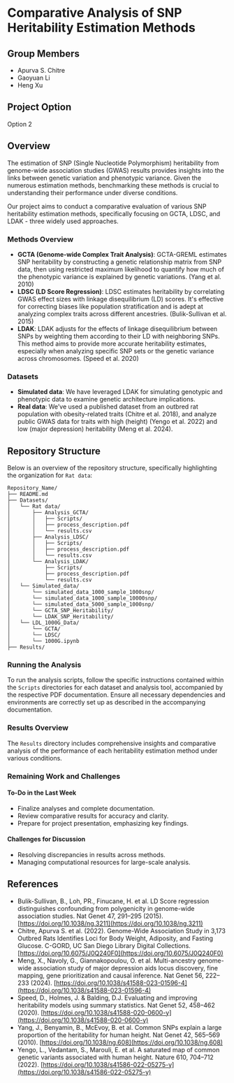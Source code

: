 # Comparative Analysis of SNP Heritability Estimation Methods

## Group Members
- Apurva S. Chitre 
- Gaoyuan Li 
- Heng Xu 

## Project Option
Option 2

## Overview
The estimation of SNP (Single Nucleotide Polymorphism) heritability from genome-wide association studies (GWAS) results provides insights into the links between genetic variation and phenotypic variance. Given the numerous estimation methods, benchmarking these methods is crucial to understanding their performance under diverse conditions.

Our project aims to conduct a comparative evaluation of various SNP heritability estimation methods, specifically focusing on GCTA, LDSC, and LDAK - three widely used approaches.

### Methods Overview
- **GCTA (Genome-wide Complex Trait Analysis)**: GCTA-GREML estimates SNP heritability by constructing a genetic relationship matrix from SNP data, then using restricted maximum likelihood to quantify how much of the phenotypic variance is explained by genetic variations. (Yang et al. 2010)
- **LDSC (LD Score Regression)**: LDSC estimates heritability by correlating GWAS effect sizes with linkage disequilibrium (LD) scores. It's effective for correcting biases like population stratification and is adept at analyzing complex traits across different ancestries. (Bulik-Sullivan et al. 2015)
- **LDAK**: LDAK adjusts for the effects of linkage disequilibrium between SNPs by weighting them according to their LD with neighboring SNPs. This method aims to provide more accurate heritability estimates, especially when analyzing specific SNP sets or the genetic variance across chromosomes. (Speed et al. 2020)

### Datasets
- **Simulated data**: We have leveraged LDAK for simulating genotypic and phenotypic data to examine genetic architecture implications.
- **Real data**: We’ve used a published dataset from an outbred rat population with obesity-related traits (Chitre et al. 2018), and analyze public GWAS data for traits with high (height) (Yengo et al. 2022) and low (major depression) heritability (Meng et al. 2024).

## Repository Structure

Below is an overview of the repository structure, specifically highlighting the organization for `Rat data`:

```plaintext
Repository_Name/
├── README.md
├── Datasets/
│   └── Rat data/
│       ├── Analysis_GCTA/
│       │   ├── Scripts/
│       │   ├── process_description.pdf
│       │   └── results.csv
│       ├── Analysis_LDSC/
│       │   ├── Scripts/
│       │   ├── process_description.pdf
│       │   └── results.csv
│       └── Analysis_LDAK/
│           ├── Scripts/
│           ├── process_description.pdf
│           └── results.csv
│   └── Simulated_data/
│       └── simulated_data_1000_sample_1000snp/
│       └── simulated_data_1000_sample_10000snp/
│       └── simulated_data_5000_sample_1000snp/
│       └── GCTA_SNP_Heritability/
│       └── LDAK_SNP_Heritability/
│   └── LDL_1000G_Data/
│       └── GCTA/
│       └── LDSC/
│       └── 1000G.ipynb
├── Results/
```

### Running the Analysis

To run the analysis scripts, follow the specific instructions contained within the `Scripts` directories for each dataset and analysis tool, accompanied by the respective PDF documentation. Ensure all necessary dependencies and environments are correctly set up as described in the accompanying documentation.

### Results Overview

The `Results` directory includes comprehensive insights and comparative analysis of the performance of each heritability estimation method under various conditions.

### Remaining Work and Challenges

#### To-Do in the Last Week
- Finalize analyses and complete documentation.
- Review comparative results for accuracy and clarity.
- Prepare for project presentation, emphasizing key findings.

#### Challenges for Discussion
- Resolving discrepancies in results across methods.
- Managing computational resources for large-scale analysis.

## References
- Bulik-Sullivan, B., Loh, PR., Finucane, H. et al. LD Score regression distinguishes confounding from polygenicity in genome-wide association studies. Nat Genet 47, 291–295 (2015). [https://doi.org/10.1038/ng.3211](https://doi.org/10.1038/ng.3211)
- Chitre, Apurva S. et al. (2022). Genome-Wide Association Study in 3,173 Outbred Rats Identifies Loci for Body Weight, Adiposity, and Fasting Glucose. C-GORD, UC San Diego Library Digital Collections. [https://doi.org/10.6075/J0Q240F0](https://doi.org/10.6075/J0Q240F0)
- Meng, X., Navoly, G., Giannakopoulou, O. et al. Multi-ancestry genome-wide association study of major depression aids locus discovery, fine mapping, gene prioritization and causal inference. Nat Genet 56, 222–233 (2024). [https://doi.org/10.1038/s41588-023-01596-4](https://doi.org/10.1038/s41588-023-01596-4)
- Speed, D., Holmes, J. & Balding, D.J. Evaluating and improving heritability models using summary statistics. Nat Genet 52, 458–462 (2020). [https://doi.org/10.1038/s41588-020-0600-y](https://doi.org/10.1038/s41588-020-0600-y)
- Yang, J., Benyamin, B., McEvoy, B. et al. Common SNPs explain a large proportion of the heritability for human height. Nat Genet 42, 565–569 (2010). [https://doi.org/10.1038/ng.608](https://doi.org/10.1038/ng.608)
- Yengo, L., Vedantam, S., Marouli, E. et al. A saturated map of common genetic variants associated with human height. Nature 610, 704–712 (2022). [https://doi.org/10.1038/s41586-022-05275-y](https://doi.org/10.1038/s41586-022-05275-y)



